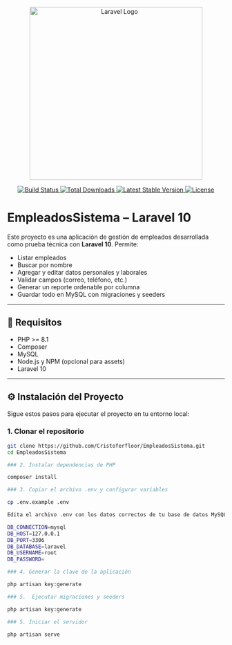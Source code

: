 <p align="center">
  <a href="https://laravel.com" target="_blank">
    <img src="https://raw.githubusercontent.com/laravel/art/master/logo-lockup/5%20SVG/2%20CMYK/1%20Full%20Color/laravel-logolockup-cmyk-red.svg" width="400" alt="Laravel Logo">
  </a>
</p>

<p align="center">
  <a href="https://github.com/laravel/framework/actions">
    <img src="https://github.com/laravel/framework/workflows/tests/badge.svg" alt="Build Status">
  </a>
  <a href="https://packagist.org/packages/laravel/framework">
    <img src="https://img.shields.io/packagist/dt/laravel/framework" alt="Total Downloads">
  </a>
  <a href="https://packagist.org/packages/laravel/framework">
    <img src="https://img.shields.io/packagist/v/laravel/framework" alt="Latest Stable Version">
  </a>
  <a href="https://packagist.org/packages/laravel/framework">
    <img src="https://img.shields.io/packagist/l/laravel/framework" alt="License">
  </a>
</p>

# EmpleadosSistema – Laravel 10

Este proyecto es una aplicación de gestión de empleados desarrollada como prueba técnica con **Laravel 10**. Permite:

- Listar empleados
- Buscar por nombre
- Agregar y editar datos personales y laborales
- Validar campos (correo, teléfono, etc.)
- Generar un reporte ordenable por columna
- Guardar todo en MySQL con migraciones y seeders

---


## 🚀 Requisitos

- PHP >= 8.1
- Composer
- MySQL
- Node.js y NPM (opcional para assets)
- Laravel 10

---

## ⚙️ Instalación del Proyecto

Sigue estos pasos para ejecutar el proyecto en tu entorno local:

### 1. Clonar el repositorio

```bash
git clone https://github.com/Cristoferfloor/EmpleadosSistema.git
cd EmpleadosSistema

### 2. Instalar dependencias de PHP

composer install

### 3. Copiar el archivo .env y configurar variables

cp .env.example .env

Edita el archivo .env con los datos correctos de tu base de datos MySQL:

DB_CONNECTION=mysql
DB_HOST=127.0.0.1
DB_PORT=3306
DB_DATABASE=laravel
DB_USERNAME=root
DB_PASSWORD=

### 4. Generar la clave de la aplicación

php artisan key:generate

### 5.  Ejecutar migraciones y seeders

php artisan key:generate

### 5. Iniciar el servidor

php artisan serve
